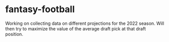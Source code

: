 # fantasy-football

Working on collecting data on different projections for the 2022 season. Will then try to maximize the value of the average draft pick at that draft position.
